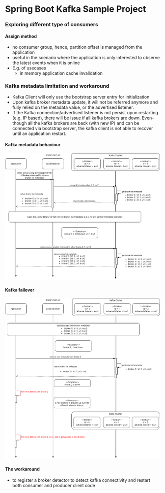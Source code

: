 # Spring Boot Kafka Sample Project

### Exploring different type of consumers

#### Assign method

- no consumer group, hence, partition offset is managed from the application
- useful in the scenario where the application is only interested to observe the latest events when it is online
- E.g. of usecases
    - in memory application cache invalidation
    
### Kafka metadata limitation and workaround

- Kafka Client will only use the bootstrap server entry for initialization
- Upon kafka broker metadata update, it will not be referred anymore and fully relied on the metadata value, or the advertised listener.
- If the Kafka connection/advertised listener is not persist upon restarting (e.g. IP based), there will be issue if all kafka brokers are down. Even-though all the kafka brokers are back (with new IP) and can be connected via bootstrap server, the kafka client is not able to recover until an application restart.

#### Kafka metadata behaviour

![Kafka metadata behaviour](doc/kafka-metadata-behaviour.png)

#### Kafka failover

![Kafka failover](doc/kafka-failover.png)

#### The workaround
- to register a broker detector to detect kafka connectivity and restart both consumer and producer client code
